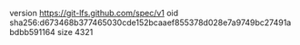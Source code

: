 version https://git-lfs.github.com/spec/v1
oid sha256:d673468b377465030cde152bcaaef855378d028e7a9749bc27491abdbb591164
size 4321
